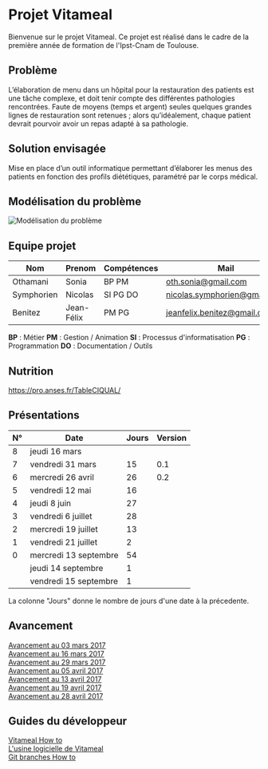 # Projet Vitameal

Bienvenue sur le projet Vitameal. Ce projet est réalisé dans le cadre de la première année de formation de l'Ipst-Cnam de Toulouse.

## Problème

L’élaboration de menu dans un hôpital pour la restauration des patients est une tâche complexe, et doit tenir compte des différentes pathologies rencontrées. Faute de moyens (temps et argent) seules quelques grandes lignes de restauration sont retenues ; alors qu’idéalement, chaque patient devrait pourvoir avoir un repas adapté à sa pathologie.

## Solution envisagée 

Mise en place d’un outil informatique permettant d’élaborer les menus des patients en fonction des profils diététiques, paramétré par le corps médical.

## Modélisation du problème

![Modélisation du problème](https://seikomi.github.io/Vitameal/probleme_model.svg)


## Equipe projet

|Nom       |Prenom    |Compétences|Mail                                                               |
|----------|----------|-----------|-------------------------------------------------------------------|
|Othamani  |Sonia     |BP PM      |[oth.sonia@gmail.com](mailto:oth.sonia@gmail.com)                  |
|Symphorien|Nicolas   |SI PG DO   |[nicolas.symphorien@gmail.com](mailto:nicolas.symphorien@gmail.com)|
|Benitez   |Jean-Félix|PM PG      |[jeanfelix.benitez@gmail.com](mailto:jeanfelix.benitez@gmail.com)  |


**BP** : Métier **PM** : Gestion / Animation **SI** : Processus d'informatisation **PG** : Programmation **DO** : Documentation / Outils

## Nutrition
https://pro.anses.fr/TableCIQUAL/  

## Présentations
| N°| Date                  | Jours | Version |
|---|-----------------------|-------|---------|
| 8 | jeudi    16 mars      |       |         |
| 7 | vendredi 31 mars      |    15 |     0.1 |
| 6 | mercredi 26 avril     |    26 |     0.2 |
| 5 | vendredi 12 mai       |    16 |         |
| 4 | jeudi     8 juin      |    27 |         |
| 3 | vendredi  6 juillet   |    28 |         |
| 2 | mercredi 19 juillet   |    13 |         |
| 1 | vendredi 21 juillet   |     2 |         |
| 0 | mercredi 13 septembre |    54 |         |
|   | jeudi    14 septembre |     1 |         |
|   | vendredi 15 septembre |     1 |         |

La colonne "Jours" donne le nombre de jours d'une date à la précedente.

## Avancement
[Avancement au 03 mars 2017](Documentation/Avancement/20170303/CompteRendu.md)  
[Avancement au 16 mars 2017](Documentation/Avancement/20170316/CompteRendu.md)  
[Avancement au 29 mars 2017](Documentation/Avancement/20170329/CompteRendu.md)  
[Avancement au 05 avril 2017](Documentation/Avancement/20170405/CompteRendu.md)  
[Avancement au 13 avril 2017](Documentation/Avancement/20170413/CompteRendu.md)  
[Avancement au 19 avril 2017](Documentation/Avancement/20170419/CompteRendu.md)  
[Avancement au 28 avril 2017](Documentation/Avancement/20170428/CompteRendu.md)  

## Guides du développeur

[Vitameal How to](Documentation/Guide/how_to.md)  
[L'usine logicielle de Vitameal](Documentation/Guide/software_factory.md)  
[Git branches How to](Documentation/Guide/git_branch.md)
